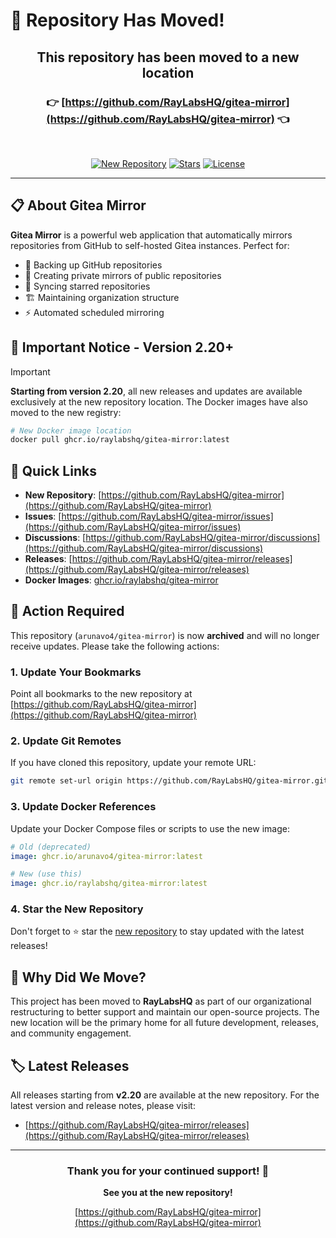 # 🚀 Repository Has Moved!

<div align="center">
  
  ## This repository has been moved to a new location
  
  ### 👉 [https://github.com/RayLabsHQ/gitea-mirror](https://github.com/RayLabsHQ/gitea-mirror) 👈
  
  <br>
  
  [![New Repository](https://img.shields.io/badge/New%20Repository-RayLabsHQ%2Fgitea--mirror-blue?style=for-the-badge&logo=github)](https://github.com/RayLabsHQ/gitea-mirror)
  [![Stars](https://img.shields.io/github/stars/RayLabsHQ/gitea-mirror?style=for-the-badge)](https://github.com/RayLabsHQ/gitea-mirror/stargazers)
  [![License](https://img.shields.io/github/license/RayLabsHQ/gitea-mirror?style=for-the-badge)](https://github.com/RayLabsHQ/gitea-mirror/blob/main/LICENSE)
  
</div>

---

## 📋 About Gitea Mirror

**Gitea Mirror** is a powerful web application that automatically mirrors repositories from GitHub to self-hosted Gitea instances. Perfect for:

- 🔄 Backing up GitHub repositories
- 🏢 Creating private mirrors of public repositories
- 🌟 Syncing starred repositories
- 🏗️ Maintaining organization structure
- ⚡ Automated scheduled mirroring

## 🎯 Important Notice - Version 2.20+

> [!IMPORTANT]
> **Starting from version 2.20**, all new releases and updates are available exclusively at the new repository location. The Docker images have also moved to the new registry:
> 
> ```bash
> # New Docker image location
> docker pull ghcr.io/raylabshq/gitea-mirror:latest
> ```

## 🔗 Quick Links

- **New Repository**: [https://github.com/RayLabsHQ/gitea-mirror](https://github.com/RayLabsHQ/gitea-mirror)
- **Issues**: [https://github.com/RayLabsHQ/gitea-mirror/issues](https://github.com/RayLabsHQ/gitea-mirror/issues)
- **Discussions**: [https://github.com/RayLabsHQ/gitea-mirror/discussions](https://github.com/RayLabsHQ/gitea-mirror/discussions)
- **Releases**: [https://github.com/RayLabsHQ/gitea-mirror/releases](https://github.com/RayLabsHQ/gitea-mirror/releases)
- **Docker Images**: [ghcr.io/raylabshq/gitea-mirror](https://github.com/RayLabsHQ/gitea-mirror/pkgs/container/gitea-mirror)

## 🚨 Action Required

This repository (`arunavo4/gitea-mirror`) is now **archived** and will no longer receive updates. Please take the following actions:

### 1. Update Your Bookmarks
Point all bookmarks to the new repository at [https://github.com/RayLabsHQ/gitea-mirror](https://github.com/RayLabsHQ/gitea-mirror)

### 2. Update Git Remotes
If you have cloned this repository, update your remote URL:
```bash
git remote set-url origin https://github.com/RayLabsHQ/gitea-mirror.git
```

### 3. Update Docker References
Update your Docker Compose files or scripts to use the new image:
```yaml
# Old (deprecated)
image: ghcr.io/arunavo4/gitea-mirror:latest

# New (use this)
image: ghcr.io/raylabshq/gitea-mirror:latest
```

### 4. Star the New Repository
Don't forget to ⭐ star the [new repository](https://github.com/RayLabsHQ/gitea-mirror) to stay updated with the latest releases!

## 📝 Why Did We Move?

This project has been moved to **RayLabsHQ** as part of our organizational restructuring to better support and maintain our open-source projects. The new location will be the primary home for all future development, releases, and community engagement.

## 🏷️ Latest Releases

All releases starting from **v2.20** are available at the new repository. For the latest version and release notes, please visit:
- [https://github.com/RayLabsHQ/gitea-mirror/releases](https://github.com/RayLabsHQ/gitea-mirror/releases)

---

<div align="center">
  
  ### Thank you for your continued support! 🙏
  
  **See you at the new repository!**
  
  [https://github.com/RayLabsHQ/gitea-mirror](https://github.com/RayLabsHQ/gitea-mirror)
  
</div>
